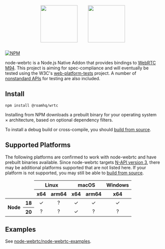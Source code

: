 <h1 align="center">
  <img height="120px" src="https://upload.wikimedia.org/wikipedia/commons/d/d9/Node.js_logo.svg">&nbsp;&nbsp;&nbsp;&nbsp;
  <img height="120px" src="https://webrtc.github.io/webrtc-org/assets/images/webrtc-logo-vert-retro-dist.svg">
</h1>

[![NPM](https://img.shields.io/npm/v/@roamhq/wrtc.svg)](https://www.npmjs.com/package/@roamhq/wrtc)

node-webrtc is a Node.js Native Addon that provides bindings to [WebRTC
M94](https://webrtc.googlesource.com/src/+/branch-heads/4606). This project is
aiming for spec-compliance and will eventually be tested using the W3C's
[web-platform-tests](https://github.com/web-platform-tests/wpt) project. A
number of [nonstandard APIs](docs/nonstandard-apis.md) for testing are also
included.

## Install

```
npm install @roamhq/wrtc
```

Installing from NPM downloads a prebuilt binary for your operating system ×
architecture, based on optional dependency filters.

To install a debug build or cross-compile, you should [build from
source](docs/build-from-source.md).

## Supported Platforms

The following platforms are confirmed to work with node-webrtc and have
prebuilt binaries available. Since node-webrtc targets [N-API version
3](https://nodejs.org/api/n-api.html), there may be additional platforms
supported that are not listed here. If your platform is not supported, you may
still be able to [build from source](docs/build-from-source.md).

<table>
  <thead>
    <tr>
      <td colspan="2" rowspan="2"></td>
      <th colspan="2">Linux</th>
      <th colspan="2">macOS</th>
      <th>Windows</th>
    </tr>
    <tr>
      <th>x64</th>
      <th>arm64</th>
      <th>x64</th>
      <th>arm64</th>
      <th>x64</th>
    </tr>
  </thead>
  <tbody>
    <tr>
      <th rowspan="2">Node</th>
      <th>18</th>
      <td align="center">✓</td>
      <td align="center">?</td>
      <td align="center">✓</td>
      <td align="center">✓</td>
      <td align="center">✓</td>
    </tr>
    <tr>
      <th>20</th>
      <td align="center">?</td>
      <td align="center">?</td>
      <td align="center">✓</td>
      <td align="center">?</td>
      <td align="center">?</td>
    </tr>
  </tbody>
</table>

## Examples

See [node-webrtc/node-webrtc-examples](https://github.com/node-webrtc/node-webrtc-examples).

